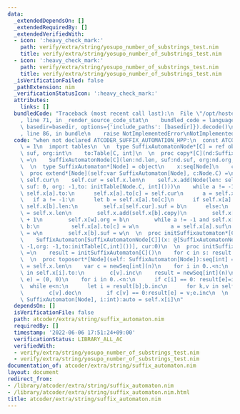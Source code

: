 ```yaml
---
data:
  _extendedDependsOn: []
  _extendedRequiredBy: []
  _extendedVerifiedWith:
  - icon: ':heavy_check_mark:'
    path: verify/extra/string/yosupo_number_of_substrings_test.nim
    title: verify/extra/string/yosupo_number_of_substrings_test.nim
  - icon: ':heavy_check_mark:'
    path: verify/extra/string/yosupo_number_of_substrings_test.nim
    title: verify/extra/string/yosupo_number_of_substrings_test.nim
  _isVerificationFailed: false
  _pathExtension: nim
  _verificationStatusIcon: ':heavy_check_mark:'
  attributes:
    links: []
  bundledCode: "Traceback (most recent call last):\n  File \"/opt/hostedtoolcache/Python/3.10.7/x64/lib/python3.10/site-packages/onlinejudge_verify/documentation/build.py\"\
    , line 71, in _render_source_code_stat\n    bundled_code = language.bundle(stat.path,\
    \ basedir=basedir, options={'include_paths': [basedir]}).decode()\n  File \"/opt/hostedtoolcache/Python/3.10.7/x64/lib/python3.10/site-packages/onlinejudge_verify/languages/nim.py\"\
    , line 86, in bundle\n    raise NotImplementedError\nNotImplementedError\n"
  code: "when not declared ATCODER_SUFFIX_AUTOMATION_HPP:\n  const ATCODER_SUFFIX_AUTOMATION_HPP*\
    \ = 1\n  import tables\n  \n  type SuffixAutomatonNode*[C] = ref object\n    len,\
    \ suf, org:int\n    to:Table[C, int]\n  \n  proc copy*[C](nd:SuffixAutomatonNode[C]):SuffixAutomatonNode[C]\
    \ =\n    SuffixAutomatonNode[C](len:nd.len, suf:nd.suf, org:nd.org, to:nd.to)\n\
    \  \n  type SuffixAutomaton*[Node] = object\n    x:seq[Node]\n    cur:int\n  \n\
    \  proc extend*[Node](self:var SuffixAutomaton[Node], c:Node.C) =\n    var a =\
    \ self.cur\n    self.cur = self.x.len\n    self.x.add(Node(len: self.x[a].len+1,\
    \ suf: 0, org: -1,to: initTable[Node.C, int]()))\n    while a != -1 and c notin\
    \ self.x[a].to:\n      self.x[a].to[c] = self.cur\n      a = self.x[a].suf\n \
    \   if a != -1:\n      let b = self.x[a].to[c]\n      if self.x[a].len + 1 ==\
    \ self.x[b].len:\n        self.x[self.cur].suf = b\n      else:\n        let w\
    \ = self.x.len\n        self.x.add(self.x[b].copy)\n        self.x[w].len = self.x[a].len\
    \ + 1\n        self.x[w].org = b\n        while a != -1 and self.x[a].to[c] ==\
    \ b:\n          self.x[a].to[c] = w\n          a = self.x[a].suf\n        self.x[self.cur].suf\
    \ = w\n        self.x[b].suf = w\n  \n  proc initSuffixautomaton*[C]():auto =\n\
    \    SuffixAutomaton[SuffixAutomatonNode[C]](x: @[SuffixAutomatonNode[C](len:0,suf:\
    \ -1,org: -1,to:initTable[C,int]())], cur:0)\n  \n  proc initSuffixautomaton*[C](s:string):auto\
    \ =\n    result = initSuffixAutomaton[C]()\n    for c in s: result.extend(c)\n\
    \  \n  proc toposort*[Node](self: SuffixAutomaton[Node]):seq[int] =\n    let n\
    \ = self.x.len\n    var c = newSeq[int](n)\n    for i in 0..<n:\n      for k,v\
    \ in self.x[i].to:\n        c[v].inc\n    result = newSeq[int](n)\n    var (b,\
    \ e) = (0, 0)\n    for i in 0..<n:\n      if c[i] == 0: result[e]=i;e.inc\n  \
    \  while e<n:\n      let i = result[b];b.inc\n      for k,v in self.x[i].to:\n\
    \        c[v].dec\n        if c[v] == 0:result[e] = v;e.inc\n  \n  proc `[]`*[Node](self:\
    \ SuffixAutomaton[Node], i:int):auto = self.x[i]\n"
  dependsOn: []
  isVerificationFile: false
  path: atcoder/extra/string/suffix_automaton.nim
  requiredBy: []
  timestamp: '2022-06-06 17:51:24+09:00'
  verificationStatus: LIBRARY_ALL_AC
  verifiedWith:
  - verify/extra/string/yosupo_number_of_substrings_test.nim
  - verify/extra/string/yosupo_number_of_substrings_test.nim
documentation_of: atcoder/extra/string/suffix_automaton.nim
layout: document
redirect_from:
- /library/atcoder/extra/string/suffix_automaton.nim
- /library/atcoder/extra/string/suffix_automaton.nim.html
title: atcoder/extra/string/suffix_automaton.nim
---
```

